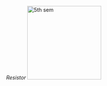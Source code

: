 *Resistor*
<img src="https://www.allelcoelec.com/upfile/images/2c/20240910144914763.png" alt="5th sem" width="200" height="200">
